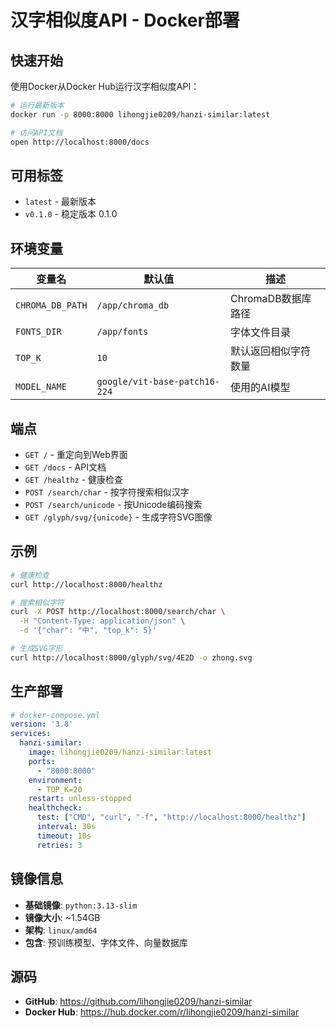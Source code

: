 # 汉字相似度API - Docker部署

## 快速开始

使用Docker从Docker Hub运行汉字相似度API：

```bash
# 运行最新版本
docker run -p 8000:8000 lihongjie0209/hanzi-similar:latest

# 访问API文档
open http://localhost:8000/docs
```

## 可用标签

- `latest` - 最新版本
- `v0.1.0` - 稳定版本 0.1.0

## 环境变量

| 变量名 | 默认值 | 描述 |
|--------|--------|------|
| `CHROMA_DB_PATH` | `/app/chroma_db` | ChromaDB数据库路径 |
| `FONTS_DIR` | `/app/fonts` | 字体文件目录 |
| `TOP_K` | `10` | 默认返回相似字符数量 |
| `MODEL_NAME` | `google/vit-base-patch16-224` | 使用的AI模型 |

## 端点

- `GET /` - 重定向到Web界面
- `GET /docs` - API文档
- `GET /healthz` - 健康检查
- `POST /search/char` - 按字符搜索相似汉字
- `POST /search/unicode` - 按Unicode编码搜索
- `GET /glyph/svg/{unicode}` - 生成字符SVG图像

## 示例

```bash
# 健康检查
curl http://localhost:8000/healthz

# 搜索相似字符
curl -X POST http://localhost:8000/search/char \
  -H "Content-Type: application/json" \
  -d '{"char": "中", "top_k": 5}'

# 生成SVG字形
curl http://localhost:8000/glyph/svg/4E2D -o zhong.svg
```

## 生产部署

```yaml
# docker-compose.yml
version: '3.8'
services:
  hanzi-similar:
    image: lihongjie0209/hanzi-similar:latest
    ports:
      - "8000:8000"
    environment:
      - TOP_K=20
    restart: unless-stopped
    healthcheck:
      test: ["CMD", "curl", "-f", "http://localhost:8000/healthz"]
      interval: 30s
      timeout: 10s
      retries: 3
```

## 镜像信息

- **基础镜像**: `python:3.13-slim`
- **镜像大小**: ~1.54GB
- **架构**: `linux/amd64`
- **包含**: 预训练模型、字体文件、向量数据库

## 源码

- **GitHub**: https://github.com/lihongjie0209/hanzi-similar
- **Docker Hub**: https://hub.docker.com/r/lihongjie0209/hanzi-similar
